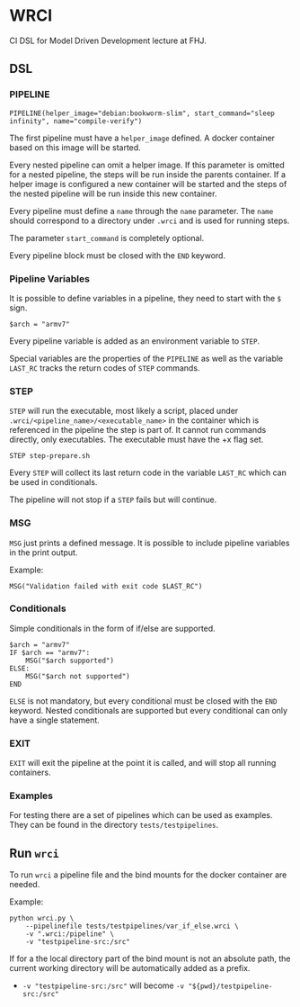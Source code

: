 # WRCI

CI DSL for Model Driven Development  lecture at FHJ.

## DSL

### PIPELINE

```
PIPELINE(helper_image="debian:bookworm-slim", start_command="sleep infinity", name="compile-verify")
```

The first pipeline must have a `helper_image` defined. A docker container based on this image will be started.

Every nested pipeline can omit a helper image. If this parameter is omitted for a nested pipeline, the steps will be run inside the parents container. If a helper image is configured a new container will be started and the steps of the nested pipeline will be run inside this new container.

Every pipeline must define a `name` through the `name` parameter. The `name` should correspond to a directory under `.wrci` and is used for running steps.

The parameter `start_command` is completely optional.

Every pipeline block must be closed with the `END` keyword.

### Pipeline Variables

It is possible to define variables in a pipeline, they need to start with the `$` sign.

```
$arch = "armv7"
```

Every pipeline variable is added as an environment variable to `STEP`.

Special variables are the properties of the `PIPELINE` as well as the variable `LAST_RC` tracks the return codes of `STEP` commands.

### STEP

`STEP` will run the executable, most likely a script, placed under `.wrci/<pipeline_name>/<executable_name>` in the container which is referenced in the pipeline the step is part of. It cannot run commands directly, only executables. The executable must have the +x flag set.

```
STEP step-prepare.sh
```

Every `STEP` will collect its last return code in the variable `LAST_RC` which can be used in conditionals.

The pipeline will not stop if a `STEP` fails but will continue.

### MSG

`MSG` just prints a defined message. It is possible to include pipeline variables in the print output.

Example:

```
MSG("Validation failed with exit code $LAST_RC")
```

### Conditionals

Simple conditionals in the form of if/else are supported.

```
$arch = "armv7"
IF $arch == "armv7":
    MSG("$arch supported")
ELSE:
    MSG("$arch not supported")
END
```

`ELSE` is not mandatory, but every conditional must be closed with the `END` keyword.
Nested conditionals are supported but every conditional can only have a single statement.

### EXIT

`EXIT` will exit the pipeline at the point it is called, and will stop all running containers.

### Examples

For testing there are a set of pipelines which can be used as examples.
They can be found in the directory `tests/testpipelines`.

## Run `wrci`

To run `wrci` a pipeline file and the bind mounts for the docker container are needed.

Example:

```
python wrci.py \
    --pipelinefile tests/testpipelines/var_if_else.wrci \
    -v ".wrci:/pipeline" \
    -v "testpipeline-src:/src"
```

If for a the local directory part of the bind mount is not an absolute path, the current working directory will be automatically added as a prefix.

- `-v "testpipeline-src:/src"` will become `-v "${pwd}/testpipeline-src:/src"`
